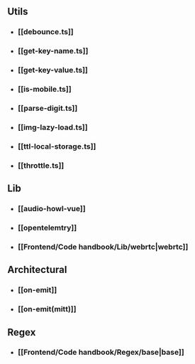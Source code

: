 ## Utils
- ### [[debounce.ts]] 
- ### [[get-key-name.ts]]
- ### [[get-key-value.ts]]
- ### [[is-mobile.ts]]
- ### [[parse-digit.ts]]
- ### [[img-lazy-load.ts]]
- ### [[ttl-local-storage.ts]]
- ### [[throttle.ts]]
## Lib
- ### [[audio-howl-vue]] 
- ### [[opentelemtry]] 
- ### [[Frontend/Code handbook/Lib/webrtc|webrtc]] 
## Architectural
- ### [[on-emit]] 
- ### [[on-emit(mitt)]] 
## Regex
- ### [[Frontend/Code handbook/Regex/base|base]] 
